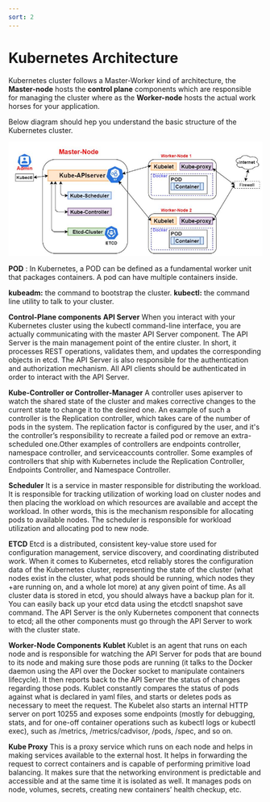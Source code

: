 ```yaml
---
sort: 2
---
```

# Kubernetes Architecture
Kubernetes cluster follows a Master-Worker kind of architecture,  the **Master-node** hosts the **control plane** components which are responsible for managing the cluster where as the **Worker-node** hosts the actual work horses for your application.

Below diagram should hep you understand the basic structure of the Kubernetes cluster.


![Kubernetes architecture ](https://github.com/yaswanthvarma/kubernetes/blob/gh-pages/images/kubernetes%20architecture.JPG)


**POD** : In Kubernetes, a POD can be defined as a fundamental worker unit that packages containers.  A pod can have multiple containers inside.

**kubeadm:** the command to bootstrap the cluster.
**kubectl:** the command line utility to talk to your cluster.


**Control-Plane components**
**API Server**
When you interact with your Kubernetes cluster using the kubectl command-line interface, you are actually communicating with the master API Server component.
The API Server is the main management point of the entire cluster. In short, it processes REST operations, validates them, and updates the corresponding objects in etcd.
The API Server is also responsible for the authentication and authorization mechanism. All API clients should be authenticated in order to interact with the API Server.



**Kube-Controller or Controller-Manager**
A controller uses apiserver to watch the shared state of the cluster and makes corrective changes to the current state to change it to the desired one.
An example of such a controller is the Replication controller, which takes care of the number of pods in the system. The replication factor is configured by the user, and it's the controller’s responsibility to recreate a failed pod or remove an extra-scheduled one.Other examples of controllers are endpoints controller, namespace controller, and serviceaccounts controller.
Some examples of controllers that ship with Kubernetes include the Replication Controller, Endpoints Controller, and Namespace Controller.


**Scheduler**
It is a service in master responsible for distributing the workload. It is responsible for tracking utilization of working load on cluster nodes and then placing the workload on which resources are available and accept the workload. In other words, this is the mechanism responsible for allocating pods to available nodes. The scheduler is responsible for workload utilization and allocating pod to new node.



**ETCD**
Etcd is a distributed, consistent key-value store used for configuration management, service discovery, and coordinating distributed work.
When it comes to Kubernetes, etcd reliably stores the configuration data of the Kubernetes cluster, representing the state of the cluster (what nodes exist in the cluster, what pods should be running, which nodes they +are running on, and a whole lot more) at any given point of time.
As all cluster data is stored in etcd, you should always have a backup plan for it. You can easily back up your etcd data using the etcdctl snapshot save command. 
The API Server is the only Kubernetes component that connects to etcd; all the other components must go through the API Server to work with the cluster state.




**Worker-Node Components**
**Kublet**
Kublet is an agent that runs on each node and is responsible for watching the API Server for pods that are bound to its node and making sure those pods are running (it talks to the Docker daemon using the API over the Docker socket to manipulate containers lifecycle). It then reports back to the API Server the status of changes regarding those pods.
Kublet constantly compares the status of pods against what is declared in yaml files, and starts or deletes pods as necessary to meet the request.
The Kubelet also starts an internal HTTP server on port 10255 and exposes some endpoints (mostly for debugging, stats, and for one-off container operations such as kubectl logs or kubectl exec), such as /metrics, /metrics/cadvisor, /pods, /spec, and so on.


**Kube Proxy**
This is a proxy service which runs on each node and helps in making services available to the external host. It helps in forwarding the request to correct containers and is capable of performing primitive load balancing. It makes sure that the networking environment is predictable and accessible and at the same time it is isolated as well. It manages pods on node, volumes, secrets, creating new containers’ health checkup, etc.
